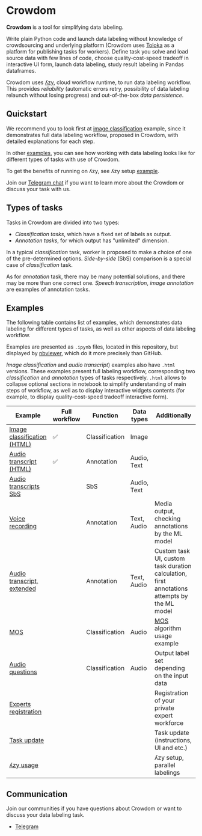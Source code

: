 # Crowdom

__Crowdom__ is a tool for simplifying data labeling.

Write plain Python code and launch data labeling without knowledge of crowdsourcing and underlying platform
(Crowdom uses [Toloka](https://toloka.ai) as a platform for publishing tasks for workers). Define task you solve and
load source data with few lines of code, choose quality-cost-speed tradeoff in interactive UI form, launch data
labeling, study result labeling in Pandas dataframes.

Crowdom uses [ʎzy](https://github.com/lambdazy/lzy/), cloud workflow runtime, to run data labeling workflow. 
This provides _reliability_ (automatic errors retry, possibility of data labeling relaunch without losing progress) and 
out-of-the-box _data persistence_.

## Quickstart

We recommend you to look first at [image classification](https://nbviewer.org/github/lambdazy/crowdom/blob/main/examples/image_classification/image_classification.html)
example, since it demonstrates full data labeling workflow, proposed in Crowdom, with detailed explanations for each step.

In other [examples](#Examples), you can see how working with data labeling looks like for different types of tasks with
use of Crowdom.

To get the benefits of running on ʎzy, see ʎzy setup [example](https://nbviewer.org/github/lambdazy/crowdom/blob/main/examples/lzy/lzy.ipynb).

Join our [Telegram chat](https://t.me/+axHOcdjbaFwzYzAy) if you want to learn more about the Crowdom or discuss your
task with us.

## Types of tasks

Tasks in Crowdom are divided into two types:
- _Classification tasks_, which have a fixed set of labels as output.
- _Annotation tasks_, for which output has "unlimited" dimension.

In a typical _classification_ task, worker is proposed to make a choice of one of the pre-determined options.
_Side-by-side_ (SbS) comparison is a special case of _classification_ task.

As for _annotation_ task, there may be many potential solutions, and there may be more than one correct one.
_Speech transcription_, _image annotation_ are examples of annotation tasks.

## Examples

The following table contains list of examples, which demonstrates data labeling for different types of tasks, as well
as other aspects of data labeling workflow.

Examples are presented as `.ipynb` files, located in this repository, but displayed by [nbviewer](https://nbviewer.org/github/lambdazy/crowdom/tree/main/examples/),
which do it more precisely than GitHub.

_Image classification_ and _audio transcript_) examples also have `.html` versions. These examples present full
labeling workflow, corresponding two _classification_ and _annotation_ types of  tasks respectively. `.html` allows
to collapse optional sections in notebook to simplify understanding of main steps of workflow,  as well as to display
interactive widgets contents (for example, to display quality-cost-speed tradeoff interactive form).

| Example                                                                                                                                                                                                                                                          | Full workflow | Function       | Data types  | Additionally                                                                                                   |
|------------------------------------------------------------------------------------------------------------------------------------------------------------------------------------------------------------------------------------------------------------------|---------------|----------------|-------------|----------------------------------------------------------------------------------------------------------------|
| [Image classification](https://nbviewer.org/github/lambdazy/crowdom/blob/main/examples/image_classification/image_classification.ipynb) [(HTML)](https://nbviewer.org/github/lambdazy/crowdom/blob/main/examples/image_classification/image_classification.html) | ✅             | Classification | Image       |                                                                                                                |
| [Audio transcript](https://nbviewer.org/github/lambdazy/crowdom/blob/main/examples/audio_transcript/audio_transcript.ipynb) [(HTML)](https://nbviewer.org/github/lambdazy/crowdom/blob/main/examples/audio_transcript/audio_transcript.html)                     | ✅             | Annotation     | Audio, Text |                                                                                                                |
| [Audio transcripts SbS](https://nbviewer.org/github/lambdazy/crowdom/blob/main/examples/audio_transcripts_sbs/audio_transcripts_sbs.ipynb)                                                                                                                       |               | SbS            | Audio, Text |                                                                                                                |
| [Voice recording](https://nbviewer.org/github/lambdazy/crowdom/blob/main/examples/voice_recording/voice_recording.ipynb)                                                                                                                                         |               | Annotation     | Text, Audio | Media output, checking annotations by the ML model                                                             |
| [Audio transcript, extended](https://nbviewer.org/github/lambdazy/crowdom/blob/main/examples/audio_transcript_ex/audio_transcript_ex.ipynb)                                                                                                                      |               | Annotation     | Text, Audio | Custom task UI, custom task duration calculation, first annotations attempts by the ML model                   |
| [MOS](https://nbviewer.org/github/lambdazy/crowdom/blob/main/examples/mos/MOS.ipynb)                                                                                                                                                                             |               | Classification | Audio       | [MOS](https://www.microsoft.com/en-us/research/wp-content/uploads/2011/05/0002416.pdf) algorithm usage example |
| [Audio questions](https://nbviewer.org/github/lambdazy/crowdom/blob/main/examples/audio_questions/audio_questions.ipynb)                                                                                                                                         |               | Classification | Audio       | Output label set depending on the input data                                                                   |
| [Experts registration](https://nbviewer.org/github/lambdazy/crowdom/blob/main/examples/experts_registration/experts_registration.ipynb)                                                                                                                          |               |                |             | Registration of your private expert workforce                                                                  |
| [Task update](https://nbviewer.org/github/lambdazy/crowdom/blob/main/examples/task_update/task_update.ipynb)                                                                                                                                                     |               |                |             | Task update (instructions, UI and etc.)                                                                        |
| [ʎzy usage](https://nbviewer.org/github/lambdazy/crowdom/blob/main/examples/lzy/lzy.ipynb)                                                                                                                                                                       |               |                |             | ʎzy setup, parallel labelings                                                                                  |

## Communication

Join our communities if you have questions about Crowdom or want to discuss your data labeling task.

- [Telegram](https://t.me/+axHOcdjbaFwzYzAy)
